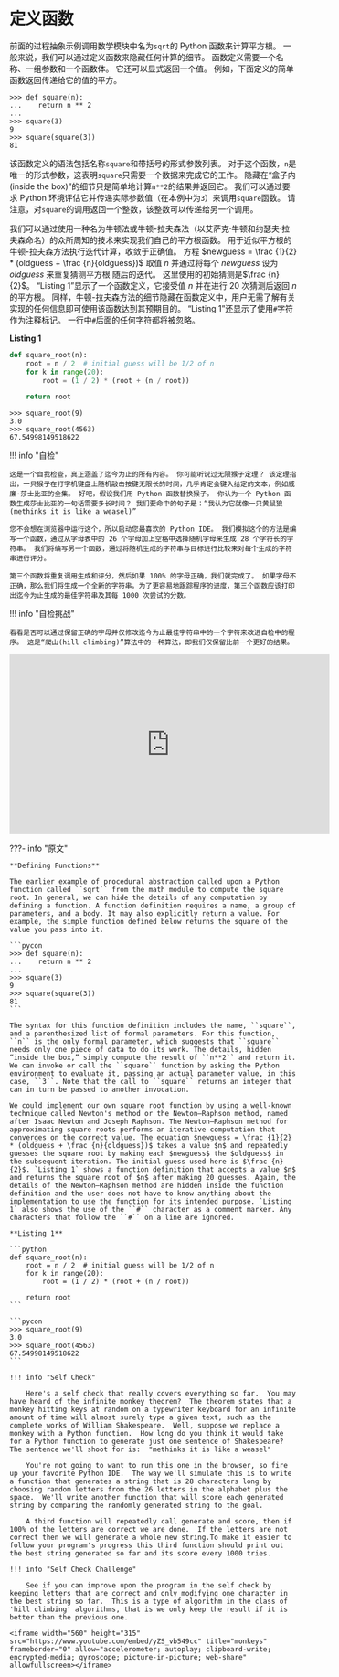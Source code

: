 # 定义函数

前面的过程抽象示例调用数学模块中名为`sqrt`的 Python 函数来计算平方根。 一般来说，我们可以通过定义函数来隐藏任何计算的细节。 函数定义需要一个名称、一组参数和一个函数体。 它还可以显式返回一个值。 例如，下面定义的简单函数返回传递给它的值的平方。

```pycon
>>> def square(n):
...    return n ** 2
...
>>> square(3)
9
>>> square(square(3))
81
```

该函数定义的语法包括名称`square`和带括号的形式参数列表。 对于这个函数，`n`是唯一的形式参数，这表明`square`只需要一个数据来完成它的工作。 隐藏在“盒子内(inside the box)”的细节只是简单地计算`n**2`的结果并返回它。 我们可以通过要求 Python 环境评估它并传递实际参数值（在本例中为`3`）来调用`square`函数。 请注意，对`square`的调用返回一个整数，该整数可以传递给另一个调用。

我们可以通过使用一种名为牛顿法或牛顿-拉夫森法（以艾萨克·牛顿和约瑟夫·拉夫森命名）的众所周知的技术来实现我们自己的平方根函数。 用于近似平方根的牛顿-拉夫森方法执行迭代计算，收敛于正确值。 方程 $newguess = \frac {1}{2} * (oldguess + \frac {n}{oldguess})$ 取值 $n$ 并通过将每个 $newguess$ 设为 $oldguess$ 来重复猜测平方根 随后的迭代。 这里使用的初始猜测是$\frac {n}{2}$。 “Listing 1”显示了一个函数定义，它接受值 $n$ 并在进行 20 次猜测后返回 $n$ 的平方根。 同样，牛顿-拉夫森方法的细节隐藏在函数定义中，用户无需了解有关实现的任何信息即可使用该函数达到其预期目的。 “Listing 1”还显示了使用`#`字符作为注释标记。 一行中`#`后面的任何字符都将被忽略。

**Listing 1**

```python
def square_root(n):
    root = n / 2  # initial guess will be 1/2 of n
    for k in range(20):
        root = (1 / 2) * (root + (n / root))

    return root
```

```pycon
>>> square_root(9)
3.0
>>> square_root(4563)
67.54998149518622
```

!!! info "自检"

    这是一个自我检查，真正涵盖了迄今为止的所有内容。 你可能听说过无限猴子定理？ 该定理指出，一只猴子在打字机键盘上随机敲击按键无限长的时间，几乎肯定会键入给定的文本，例如威廉·莎士比亚的全集。 好吧，假设我们用 Python 函数替换猴子。 你认为一个 Python 函数生成莎士比亚的一句话需要多长时间？ 我们要命中的句子是：“我认为它就像一只黄鼠狼(methinks it is like a weasel)”

    您不会想在浏览器中运行这个，所以启动您最喜欢的 Python IDE。 我们模拟这个的方法是编写一个函数，通过从字母表中的 26 个字母加上空格中选择随机字母来生成 28 个字符长的字符串。 我们将编写另一个函数，通过将随机生成的字符串与目标进行比较来对每个生成的字符串进行评分。

    第三个函数将重复调用生成和评分，然后如果 100% 的字母正确，我们就完成了。 如果字母不正确，那么我们将生成一个全新的字符串。为了更容易地跟踪程序的进度，第三个函数应该打印出迄今为止生成的最佳字符串及其每 1000 次尝试的分数。

!!! info "自检挑战"

    看看是否可以通过保留正确的字母并仅修改迄今为止最佳字符串中的一个字符来改进自检中的程序。 这是“爬山(hill climbing)”算法中的一种算法，即我们仅保留比前一个更好的结果。

<iframe width="560" height="315" src="https://www.youtube.com/embed/yZS_vb549cc" title="monkeys" frameborder="0" allow="accelerometer; autoplay; clipboard-write; encrypted-media; gyroscope; picture-in-picture; web-share" allowfullscreen></iframe>

???- info "原文"

    **Defining Functions**

    The earlier example of procedural abstraction called upon a Python function called ``sqrt`` from the math module to compute the square root. In general, we can hide the details of any computation by defining a function. A function definition requires a name, a group of parameters, and a body. It may also explicitly return a value. For example, the simple function defined below returns the square of the value you pass into it.

    ```pycon
    >>> def square(n):
    ...    return n ** 2
    ...
    >>> square(3)
    9
    >>> square(square(3))
    81
    ```

    The syntax for this function definition includes the name, ``square``, and a parenthesized list of formal parameters. For this function, ``n`` is the only formal parameter, which suggests that ``square`` needs only one piece of data to do its work. The details, hidden “inside the box,” simply compute the result of ``n**2`` and return it. We can invoke or call the ``square`` function by asking the Python environment to evaluate it, passing an actual parameter value, in this case, ``3``. Note that the call to ``square`` returns an integer that can in turn be passed to another invocation.

    We could implement our own square root function by using a well-known technique called Newton's method or the Newton–Raphson method, named after Isaac Newton and Joseph Raphson. The Newton–Raphson method for approximating square roots performs an iterative computation that converges on the correct value. The equation $newguess = \frac {1}{2} * (oldguess + \frac {n}{oldguess})$ takes a value $n$ and repeatedly guesses the square root by making each $newguess$ the $oldguess$ in the subsequent iteration. The initial guess used here is $\frac {n}{2}$. `Listing 1` shows a function definition that accepts a value $n$ and returns the square root of $n$ after making 20 guesses. Again, the details of the Newton–Raphson method are hidden inside the function definition and the user does not have to know anything about the implementation to use the function for its intended purpose. `Listing 1` also shows the use of the ``#`` character as a comment marker. Any characters that follow the ``#`` on a line are ignored.

    **Listing 1**

    ```python
    def square_root(n):
        root = n / 2  # initial guess will be 1/2 of n
        for k in range(20):
            root = (1 / 2) * (root + (n / root))

        return root
    ```

    ```pycon
    >>> square_root(9)
    3.0
    >>> square_root(4563)
    67.54998149518622
    ```

    !!! info "Self Check"

        Here's a self check that really covers everything so far.  You may have heard of the infinite monkey theorem?  The theorem states that a monkey hitting keys at random on a typewriter keyboard for an infinite amount of time will almost surely type a given text, such as the complete works of William Shakespeare.  Well, suppose we replace a monkey with a Python function.  How long do you think it would take for a Python function to generate just one sentence of Shakespeare?  The sentence we'll shoot for is:  "methinks it is like a weasel"

        You're not going to want to run this one in the browser, so fire up your favorite Python IDE.  The way we'll simulate this is to write a function that generates a string that is 28 characters long by choosing random letters from the 26 letters in the alphabet plus the space.  We'll write another function that will score each generated string by comparing the randomly generated string to the goal.

        A third function will repeatedly call generate and score, then if 100% of the letters are correct we are done.  If the letters are not correct then we will generate a whole new string.To make it easier to follow your program's progress this third function should print out the best string generated so far and its score every 1000 tries.

    !!! info "Self Check Challenge"

        See if you can improve upon the program in the self check by keeping letters that are correct and only modifying one character in the best string so far.  This is a type of algorithm in the class of 'hill climbing' algorithms, that is we only keep the result if it is better than the previous one.

    <iframe width="560" height="315" src="https://www.youtube.com/embed/yZS_vb549cc" title="monkeys" frameborder="0" allow="accelerometer; autoplay; clipboard-write; encrypted-media; gyroscope; picture-in-picture; web-share" allowfullscreen></iframe>
